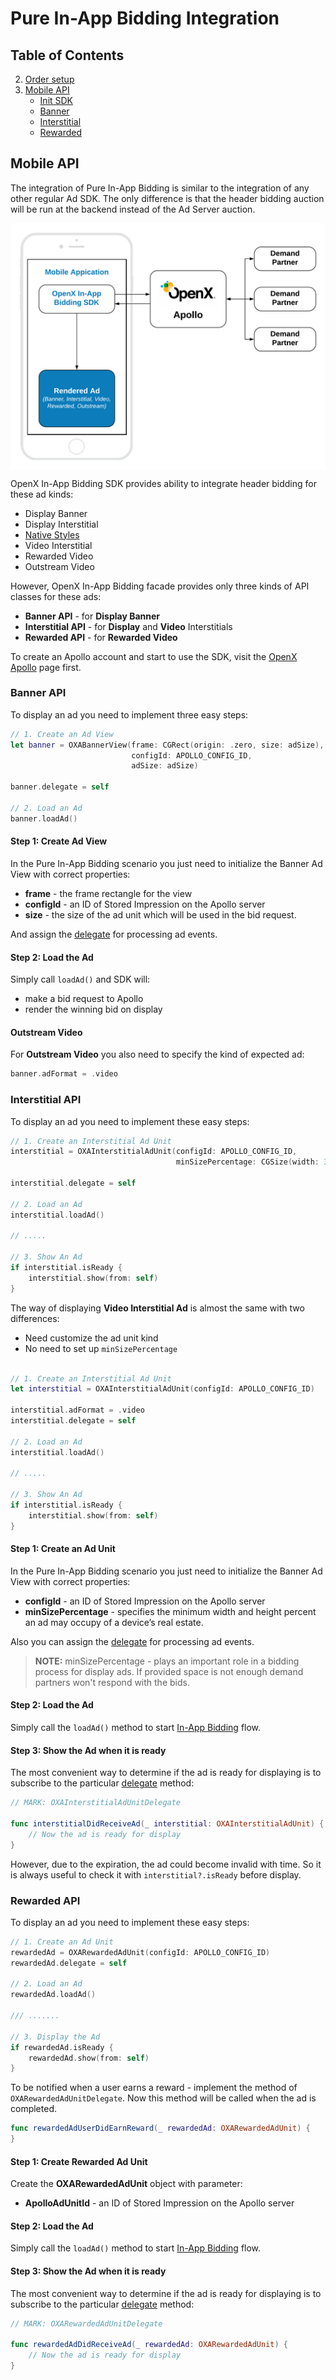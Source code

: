 # Pure In-App Bidding Integration

## Table of Contents

2. [Order setup](#Order-setup)
3. [Mobile API](#Mobile-API)
    - [Init SDK](#Init-In-App-Bidding-SDK)
    - [Banner](#Banner-API)
    - [Interstitial](#Interstitial-API)
    - [Rewarded](#Rewarded-API)

## Mobile API

The integration of Pure In-App Bidding is similar to the integration of any other regular Ad SDK. The only difference is that the header bidding auction will be run at the backend instead of the Ad Server auction.

<img src="../res/Pure-In-App-Bidding-Integration.png" alt="Pipeline Screenshot" align="center">


OpenX In-App Bidding SDK provides ability to integrate header bidding for these ad kinds:

- Display Banner
- Display Interstitial
- [Native Styles](../integration-apollo/ios-in-app-bidding-apollo-native-integration.md)
- Video Interstitial 
- Rewarded Video
- Outstream Video

However, OpenX In-App Bidding facade provides only three kinds of API classes for these ads:

- **Banner API** - for **Display Banner** 
- **Interstitial API** - for **Display** and **Video** Interstitials
- **Rewarded API** - for **Rewarded Video**

To create an Apollo account and start to use the SDK, visit the [OpenX Apollo](https://www.openx.com/prebid/) page first.

### Banner API

To display an ad you need to implement three easy steps:


``` swift
// 1. Create an Ad View
let banner = OXABannerView(frame: CGRect(origin: .zero, size: adSize),
                           configId: APOLLO_CONFIG_ID,
                           adSize: adSize)
    
banner.delegate = self
    
// 2. Load an Ad
banner.loadAd()
```

#### Step 1: Create Ad View

In the Pure In-App Bidding scenario you just need to initialize the Banner Ad View with correct properties:

- **frame** - the frame rectangle for the view
- **configId** - an ID of Stored Impression on the Apollo server
- **size** - the size of the ad unit which will be used in the bid request.

And assign the [delegate](../ios-in-app-bidding-delegates.md) for processing ad events.

#### Step 2: Load the Ad

Simply call `loadAd()` and SDK will:

- make a bid request to Apollo
- render the winning bid on display

#### Outstream Video

For **Outstream Video** you also need to specify the kind of expected ad:

``` swift
banner.adFormat = .video
```

### Interstitial API

To display an ad you need to implement these easy steps:


``` swift
// 1. Create an Interstitial Ad Unit
interstitial = OXAInterstitialAdUnit(configId: APOLLO_CONFIG_ID,
                                     minSizePercentage: CGSize(width: 30, height: 30))
    
interstitial.delegate = self
    
// 2. Load an Ad
interstitial.loadAd()

// .....

// 3. Show An Ad
if interstitial.isReady {
    interstitial.show(from: self)
}

```

The way of displaying **Video Interstitial Ad** is almost the same with two differences:

- Need customize the ad unit kind
- No need to set up `minSizePercentage`

``` swift

// 1. Create an Interstitial Ad Unit
let interstitial = OXAInterstitialAdUnit(configId: APOLLO_CONFIG_ID)
    
interstitial.adFormat = .video
interstitial.delegate = self
    
// 2. Load an Ad
interstitial.loadAd()

// .....

// 3. Show An Ad
if interstitial.isReady {
    interstitial.show(from: self)
}

```


#### Step 1: Create an Ad Unit


In the Pure In-App Bidding scenario you just need to initialize the Banner Ad View with correct properties:

- **configId** - an ID of Stored Impression on the Apollo server
- **minSizePercentage** - specifies the minimum width and height percent an ad may occupy of a device’s real estate.

Also you can assign the [delegate](../ios-in-app-bidding-delegates.md) for processing ad events.

> **NOTE:** minSizePercentage - plays an important role in a bidding process for display ads. If provided space is not enough demand partners won't respond with the bids.

#### Step 2: Load the Ad

Simply call the `loadAd()` method to start [In-App Bidding](../ios-in-app-bidding-getting-started.md) flow.


#### Step 3: Show the Ad when it is ready


The most convenient way to determine if the ad is ready for displaying is to subscribe to the particular [delegate](../ios-in-app-bidding-delegates.md) method:

``` swift
// MARK: OXAInterstitialAdUnitDelegate
    
func interstitialDidReceiveAd(_ interstitial: OXAInterstitialAdUnit) {
    // Now the ad is ready for display
}
```

However, due to the expiration, the ad could become invalid with time. So it is always useful to check it with `interstitial?.isReady` before display.


### Rewarded API

To display an ad you need to implement these easy steps:


``` swift
// 1. Create an Ad Unit
rewardedAd = OXARewardedAdUnit(configId: APOLLO_CONFIG_ID)
rewardedAd.delegate = self
    
// 2. Load an Ad
rewardedAd.loadAd()

/// .......

// 3. Display the Ad
if rewardedAd.isReady {
    rewardedAd.show(from: self)
}
```

To be notified when a user earns a reward - implement the method of `OXARewardedAdUnitDelegate`. Now this method will be called when the ad is completed. 

``` swift
func rewardedAdUserDidEarnReward(_ rewardedAd: OXARewardedAdUnit) {
}
```


#### Step 1: Create Rewarded Ad Unit

Create the **OXARewardedAdUnit** object with parameter:

- **ApolloAdUnitId** - an ID of Stored Impression on the Apollo server

#### Step 2: Load the Ad

Simply call the `loadAd()` method to start [In-App Bidding](../ios-in-app-bidding-getting-started.md) flow.


#### Step 3: Show the Ad when it is ready


The most convenient way to determine if the ad is ready for displaying is to subscribe to the particular [delegate](../ios-in-app-bidding-delegates.md) method:

``` swift
// MARK: OXARewardedAdUnitDelegate
    
func rewardedAdDidReceiveAd(_ rewardedAd: OXARewardedAdUnit) {
    // Now the ad is ready for display
}   
```








